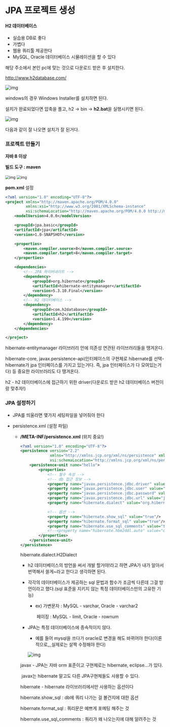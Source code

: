 # JPA 프로젝트 생성



#### H2 데이터베이스

- 실습용 DB로 좋다
- 가볍다
- 웹용 쿼리툴 제공한다
- MySQL, Oracle 데이터베이스 시뮬레이션을 할 수 있다



해당 주소에서 본인 pc에 맞는 것으로 다운로드 받은 후 설치한다.

http://www.h2database.com/

![img](https://lh3.googleusercontent.com/gMqoc9H2hQYWlrWCkvQZEDvrvi_52Gq0felW4N6ZRBm4R7E0kQG3L3eT_zLtXBzgGGYuuR_U9reABwuvny8uG9nCQvuhM_-oUiiTG5bAfnXVoZEgRMxOQeB-eefaL3kGXLuCP5OU)

windows의 경우 Windows Installer를 설치하면 된다.

설치가 완료되었다면 압축을 풀고, h2 -> bin -> **h2.bat**을 실행시키면 된다.

![img](https://lh5.googleusercontent.com/esWwMqtPhvtEiLtq0r30jL3OeOHgvNlAqFiAm4smh_m22VwTco-1rBRWBVoXUql1AbGjFwKFBC-jnoYj-duzj4VqVU3l6UTT-515M_Vmalrr9nCZuPHE6p4BQIUnsoy8Hy3Tkheh)

다음과 같이 잘 나오면 설치가 잘 된거다.





### 프로젝트 만들기

**자바 8 이상**

**빌드 도구 : maven**

<img src="https://lh3.googleusercontent.com/lGi2iBrCxTk5nJSlhRJcrd-7xjtOD8w1tj7_0Kq4L2IdJjJtxZ9c7ZIEJ8uIiNZ-rrN2Fzjzq0FAA-J_hhUNcSKhQFhE9bELtEPlCDSYaURfzvkQG0X3GO79CDtFWXR02LVMykwi" alt="img" style="zoom:80%;" />

<img src="https://lh4.googleusercontent.com/yqRgIr7maD-w8lrbzyk5lWRv3d4EDjqmbFPblBhlUi8ym8MGVNEBhfMR_h6rfIu5Y5BJnKA7_y5lRQh6dM53vkuOV_Wqmv1LIe3fWUy2HGmX4XpEfXW7BoNHipZYnh0DBSj64l0b" alt="img" style="zoom:80%;" />



**pom.xml** 설정

```xml
<?xml version="1.0" encoding="UTF-8"?>
<project xmlns="http://maven.apache.org/POM/4.0.0"
         xmlns:xsi="http://www.w3.org/2001/XMLSchema-instance"
         xsi:schemaLocation="http://maven.apache.org/POM/4.0.0 http://maven.apache.org/xsd/maven-4.0.0.xsd">
    <modelVersion>4.0.0</modelVersion>

    <groupId>jpa.basic</groupId>
    <artifactId>jpa</artifactId>
    <version>1.0-SNAPSHOT</version>

    <properties>
        <maven.compiler.source>8</maven.compiler.source>
        <maven.compiler.target>8</maven.compiler.target>
    </properties>

    <dependencies>
        <!-- JPA 하이버네이트 -->
        <dependency>
            <groupId>org.hibernate</groupId>
            <artifactId>hibernate-entitymanager</artifactId>
            <version>5.3.10.Final</version>
        </dependency>
        <!-- H2 데이터베이스 -->
        <dependency>
            <groupId>com.h2database</groupId>
            <artifactId>h2</artifactId>
            <version>1.4.199</version>
        </dependency>
    </dependencies>

</project>
```

hibernate-entitymanager 라이브러리 안에 의존성 연관된 라이브러리들을 땡겨온다.

hibernate-core, javax.persistence-api(인터페이스의 구현체로 hibernate를 선택-hibernate가 jpa 인터페이스를 가지고 있는거다. 즉, jpa 인터페이스가 다 모여있는거다) 등 중요한 라이브러리도 다 땡겨온다.



h2 - h2 데이터베이스에 접근하기 위한 driver(다운로드 받은 h2 데이터베이스 버전이랑 맞추자!)



### JPA 설정하기

- JPA를 띄울라면 몇가지 세팅파일을 넣어줘야 한다

- persistence.xml (설정 파일)

  - **/META-INF/persistence.xml** (위치 중요!)

    ```xml
    <?xml version="1.0" encoding="UTF-8"?>
    <persistence version="2.2"
                 xmlns="http://xmlns.jcp.org/xml/ns/persistence" xmlns:xsi="http://www.w3.org/2001/XMLSchema-instance"
                 xsi:schemaLocation="http://xmlns.jcp.org/xml/ns/persistence http://xmlns.jcp.org/xml/ns/persistence/persistence_2_2.xsd">
        <persistence-unit name="hello">
            <properties>
                <!-- 필수 속성 -->
                <!-- db 접근 정보 -->
                <property name="javax.persistence.jdbc.driver" value="org.h2.Driver"/>
                <property name="javax.persistence.jdbc.user" value="sa"/>
                <property name="javax.persistence.jdbc.password" value=""/>
                <property name="javax.persistence.jdbc.url" value="jdbc:h2:tcp://localhost/~/test"/>
                <property name="hibernate.dialect" value="org.hibernate.dialect.H2Dialect"/>
    
                <!-- 옵션 -->
                <property name="hibernate.show_sql" value="true"/>
                <property name="hibernate.format_sql" value="true"/>
                <property name="hibernate.use_sql_comments" value="true"/>
                <!--<property name="hibernate.hbm2ddl.auto" value="create" />-->
            </properties>
        </persistence-unit>
    </persistence>
    ```

    hibernate.dialect.H2Dialect

    - h2 데이터베이스의 방언을 써서 개발 할거야!라고 하면 JPA가 내가 알아서 번역해서 쓸게~라고 한다고 생각하면 된다.

    - 각각의 데이터베이스가 제공하는 sql 문법과 함수가 조금씩 다른데 그걸 방언이라고 했다.(sql 표준을 지키지 않는 특정 데이터베이스만의 고유한 기능)

      - ex) 가변문자 : MySQL - varchar, Oracle - varchar2

        ​	   페이징 : MySQL - limit, Oracle - rownum

    - JPA는 특정 데이터베이스에 종속적이지 않다.

      - 예를 들어 mysql을 쓰다가 oracle로 변경을 해도 바뀌어야 한다(이론적으로,,,실제로는 살짝 수정해야 한다)

      ![img](https://lh4.googleusercontent.com/lB3cdu5G9uMWg56OLX--TqpIyM0v5Xs6J839Qt54LliHT0W7D9LMNP-SpTYbsP5NmlA1YVWOMlmpcs6TOOdcioWjB4GR2TwnbwHpsCuCekvF5AnppV8d5BmyUGVZY0cQhbwGehg_)

    javax - JPA는 자바 orm 표준이고 구현체로는 hibernate, eclipse...가 있다.

    ​		    javax는 hibernate 말고도 다른 JPA구현체들도 사용할 수 있다. 

    hibernate - hibernate 라이브러리에서만 사용하는 옵션이다

    hibernate.show_sql : db에 쿼리 나가는 걸 볼건지에 대한 옵션
    
    hibernate.format_sql : 쿼리문은 예쁘게 포메팅 해주는 것
    
    hibernate.use_sql_comments : 쿼리가 왜 나오는지에 대해 알려주는 것



